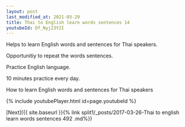 ```yaml
---
layout: post
last_modified_at: 2021-03-29
title: Thai to English learn words sentences 14 
youtubeId: Df_Nyj23Y2I
---
```

 
 
Helps to learn English words and sentences for Thai speakers.

Opportunitiy to repeat the words sentences. 

Practice English language. 
 
10 minutes practice every day. 
 
How to learn English words and sentences for Thai speakers 
 
{% include youtubePlayer.html id=page.youtubeId %}
 
 
[Next]({{ site.baseurl }}{% link  split1/_posts/2017-03-26-Thai to english learn words sentences 492 .md%})
 
